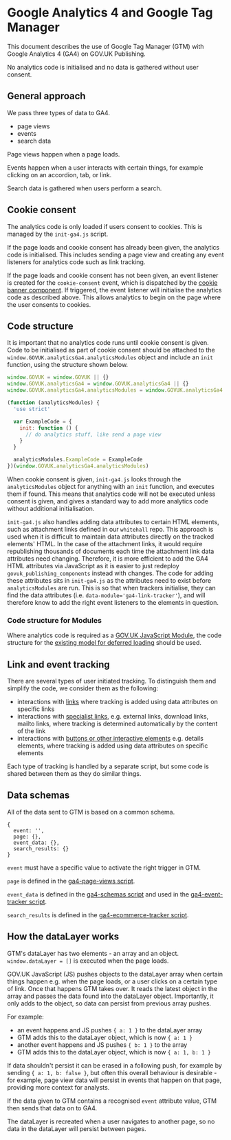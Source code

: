 # Google Analytics 4 and Google Tag Manager

This document describes the use of Google Tag Manager (GTM) with Google Analytics 4 (GA4) on GOV.UK Publishing.

No analytics code is initialised and no data is gathered without user consent.

## General approach

We pass three types of data to GA4.

- page views
- events
- search data

Page views happen when a page loads.

Events happen when a user interacts with certain things, for example clicking on an accordion, tab, or link.

Search data is gathered when users perform a search.

## Cookie consent

The analytics code is only loaded if users consent to cookies. This is managed by the `init-ga4.js` script.

If the page loads and cookie consent has already been given, the analytics code is initialised. This includes sending a page view and creating any event listeners for analytics code such as link tracking.

If the page loads and cookie consent has not been given, an event listener is created for the `cookie-consent` event, which is dispatched by the [cookie banner component](https://github.com/alphagov/govuk_publishing_components/pull/2041/commits/777a381d2ccb67f0a7e78ebf659be806d8d6442d). If triggered, the event listener will initialise the analytics code as described above. This allows analytics to begin on the page where the user consents to cookies.

## Code structure

It is important that no analytics code runs until cookie consent is given. Code to be initialised as part of cookie consent should be attached to the `window.GOVUK.analyticsGa4.analyticsModules` object and include an `init` function, using the structure shown below.

```JavaScript
window.GOVUK = window.GOVUK || {}
window.GOVUK.analyticsGa4 = window.GOVUK.analyticsGa4 || {}
window.GOVUK.analyticsGa4.analyticsModules = window.GOVUK.analyticsGa4.analyticsModules || {};

(function (analyticsModules) {
  'use strict'

  var ExampleCode = {
    init: function () {
      // do analytics stuff, like send a page view
    }
  }

  analyticsModules.ExampleCode = ExampleCode
})(window.GOVUK.analyticsGa4.analyticsModules)
```

When cookie consent is given, `init-ga4.js` looks through the `analyticsModules` object for anything with an `init` function, and executes them if found. This means that analytics code will not be executed unless consent is given, and gives a standard way to add more analytics code without additional initialisation.

`init-ga4.js` also handles adding data attributes to certain HTML elements, such as attachment links defined in our `whitehall` repo. This approach is used when it is difficult to maintain data attributes directly on the tracked elements' HTML. In the case of the attachment links, it would require republishing thousands of documents each time the attachment link data attributes need changing. Therefore, it is more efficient to add the GA4 HTML attributes via JavaScript as it is easier to just redeploy `govuk_publishing_components` instead with changes. The code for adding these attributes sits in `init-ga4.js` as the attributes need to exist before `analyticsModules` are run. This is so that when trackers initialise, they can find the data attributes (i.e. `data-module='ga4-link-tracker'`), and will therefore know to add the right event listeners to the elements in question.

### Code structure for Modules

Where analytics code is required as a [GOV.UK JavaScript Module](https://github.com/alphagov/govuk_publishing_components/blob/main/docs/javascript-modules.md), the code structure for the [existing model for deferred loading](https://github.com/alphagov/govuk_publishing_components/blob/main/docs/javascript-modules.md#modules-and-cookie-consent) should be used.

## Link and event tracking

There are several types of user initiated tracking. To distinguish them and simplify the code, we consider them as the following:

- interactions with [links](https://github.com/alphagov/govuk_publishing_components/blob/main/docs/analytics-ga4/ga4-link-tracker.md) where tracking is added using data attributes on specific links
- interactions with [specialist links](https://github.com/alphagov/govuk_publishing_components/blob/main/docs/analytics-ga4/ga4-specialist-link-tracker.md), e.g. external links, download links, mailto links, where tracking is determined automatically by the content of the link
- interactions with [buttons or other interactive elements](https://github.com/alphagov/govuk_publishing_components/blob/main/docs/analytics-ga4/ga4-event-tracker.md) e.g. details elements, where tracking is added using data attributes on specific elements

Each type of tracking is handled by a separate script, but some code is shared between them as they do similar things.

## Data schemas

All of the data sent to GTM is based on a common schema.

```
{
  event: '',
  page: {},
  event_data: {},
  search_results: {}
}
```

`event` must have a specific value to activate the right trigger in GTM.

`page` is defined in the [ga4-page-views script](https://github.com/alphagov/govuk_publishing_components/blob/main/app/assets/javascripts/govuk_publishing_components/analytics-ga4/ga4-page-views.js).

`event_data` is defined in the [ga4-schemas script](https://github.com/alphagov/govuk_publishing_components/blob/main/app/assets/javascripts/govuk_publishing_components/analytics-ga4/ga4-schemas.js) and used in the [ga4-event-tracker script](https://github.com/alphagov/govuk_publishing_components/blob/main/app/assets/javascripts/govuk_publishing_components/analytics-ga4/ga4-event-tracker.js).

`search_results` is defined in the [ga4-ecommerce-tracker script](https://github.com/alphagov/govuk_publishing_components/blob/main/app/assets/javascripts/govuk_publishing_components/analytics-ga4/ga4-ecommerce-tracker.js).

## How the dataLayer works

GTM's dataLayer has two elements - an array and an object. `window.dataLayer = []` is executed when the page loads.

GOV.UK JavaScript (JS) pushes objects to the dataLayer array when certain things happen e.g. when the page loads, or a user clicks on a certain type of link. Once that happens GTM takes over. It reads the latest object in the array and passes the data found into the dataLayer object. Importantly, it only adds to the object, so data can persist from previous array pushes.

For example:

- an event happens and JS pushes `{ a: 1 }` to the dataLayer array
- GTM adds this to the dataLayer object, which is now `{ a: 1 }`
- another event happens and JS pushes `{ b: 1 }` to the array
- GTM adds this to the dataLayer object, which is now `{ a: 1, b: 1 }`

If data shouldn't persist it can be erased in a following push, for example by sending `{ a: 1, b: false }`, but often this overall behaviour is desirable - for example, page view data will persist in events that happen on that page, providing more context for analysts.

If the data given to GTM contains a recognised `event` attribute value, GTM then sends that data on to GA4.

The dataLayer is recreated when a user navigates to another page, so no data in the dataLayer will persist between pages.
